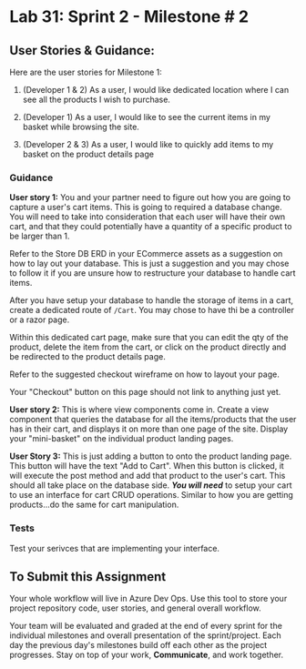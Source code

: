 # Lab 31: Sprint 2 - Milestone # 2

## User Stories & Guidance:

Here are the user stories for Milestone 1:

1. (Developer 1 & 2) As a user, I would like dedicated location where I can see all the products I wish to purchase. 

1. (Developer 1) As a user, I would like to see the current items in my basket while browsing the site.

1. (Developer 2 & 3) As a user, I would like to quickly add items to my basket on the product details page


### Guidance

**User story 1:** You and your partner need to figure out how you are going to capture a user's cart items. This is going to required a database change. You will need to take into consideration that each user will have their own cart, and that they could potentially have a quantity of a specific product to be larger than 1. 

Refer to the Store DB ERD in your ECommerce assets as a suggestion on how to lay out your database. This is just a suggestion and you may chose to follow it if you are unsure how to restructure your database to handle cart items. 

After you have setup your database to handle the storage of items in a cart, create a dedicated route of `/Cart`. You may chose to have thi be a controller or a razor page. 

Within this dedicated cart page, make sure that you can edit the qty of the product, delete the item from the cart, or click on the product directly and be redirected to the product details page. 

Refer to the suggested checkout wireframe on how to layout your page. 

Your "Checkout" button on this page should not link to anything just yet. 

**User story 2:** This is where view components come in. Create a view component that queries the database for all the items/products that the user has in their cart, and displays it on more than one page of the site. Display your "mini-basket" on the individual product landing pages. 
	
**User Story 3:**  This is just adding a button to onto the product landing page. This button will have the text "Add to Cart". When this button is clicked, it will execute the post method and add that product to the user's cart. This should all take place on the database side. _**You will need**_ to setup your cart to use an interface for cart CRUD operations. Similar to how you are getting products...do the same for cart manipulation. 


### Tests
Test your serivces that are implementing your interface.


## To Submit this Assignment
Your whole workflow will live in Azure Dev Ops. Use this tool to store your project repository code, user stories, and general overall workflow. 

Your team will be evaluated and graded at the end of every sprint for the individual milestones and overall presentation of the sprint/project. Each day the previous day's milestones build off each other as the project progresses. Stay on top of your work, **Communicate**, and work together.
